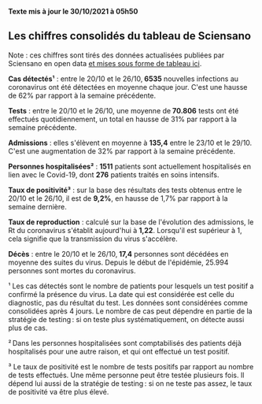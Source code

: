 <strong>Texte mis à jour le 30/10/2021 à 05h50</strong><h2>Les chiffres consolidés du tableau de Sciensano</h2><p>Note : ces chiffres sont tirés des données actualisées publiées par Sciensano en open data <a href='https://datastudio.google.com/embed/u/0/reporting/c14a5cfc-cab7-4812-848c-0369173148ab/page/ZwmOB_blank'>et mises sous forme de tableau ici</a>.<p><strong>Cas détectés¹</strong> : entre le 20/10 et le 26/10,<strong> 6535</strong> nouvelles infections au coronavirus ont été détectées en moyenne chaque jour. C'est une hausse de 62% par rapport à la semaine précédente.<p><strong>Tests</strong> : entre le 20/10 et le 26/10, une moyenne de<strong> 70.806</strong> tests ont été effectués quotidiennement, un total en hausse de 31% par rapport à la semaine précédente.<p><strong>Admissions</strong> : elles s'élèvent en moyenne à <strong> 135,4</strong> entre le 23/10 et le 29/10. C'est une augmentation de 32% par rapport à la semaine précédente.<p><strong>Personnes hospitalisées²</strong> : <strong>1511</strong> patients sont actuellement hospitalisés en lien avec le Covid-19, dont <strong>276</strong> patients traités en soins intensifs.<p><strong>Taux de positivité³</strong> : sur la base des résultats des tests obtenus entre le 20/10 et le 26/10, il est de <strong>9,2%</strong>, en hausse de 1,7% par rapport à la semaine dernière.<p><strong>Taux de reproduction</strong> : calculé sur la base de l'évolution des admissions, le Rt du coronavirus s'établit aujourd'hui à <strong>1,22</strong>. Lorsqu'il est supérieur à 1, cela signifie que la transmission du virus s'accélère.<p><strong>Décès</strong> : entre le 20/10 et le 26/10,<strong> 17,4</strong> personnes sont décédées en moyenne des suites du virus. Depuis le début de l'épidémie, 25.994 personnes sont mortes du coronavirus.<p>¹ Les cas détectés sont le nombre de patients pour lesquels un test positif a confirmé la présence du virus. La date qui est considérée est celle du diagnostic, pas du résultat du test. Les données sont considérées comme consolidées après 4 jours. Le nombre de cas peut dépendre en partie de la stratégie de testing : si on teste plus systématiquement, on détecte aussi plus de cas.<p>² Dans les personnes hospitalisées sont comptabilisés des patients déjà hospitalisés pour une autre raison, et qui ont effectué un test positif.<p>³ Le taux de positivité est le nombre de tests positifs par rapport au nombre de tests effectués. Une même personne peut être testée plusieurs fois. Il dépend lui aussi de la stratégie de testing : si on ne teste pas assez, le taux de positivité va être plus élevé.
